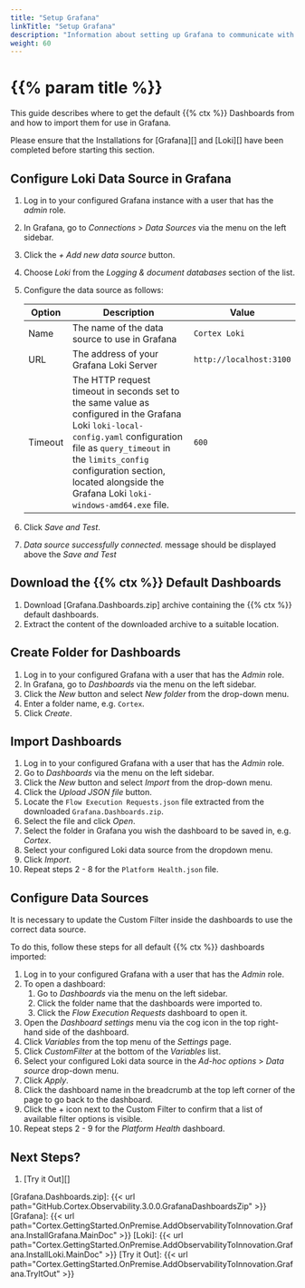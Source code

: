 ```yaml
---
title: "Setup Grafana"
linkTitle: "Setup Grafana"
description: "Information about setting up Grafana to communicate with the installed Grafana Loki as well as importing and configuring the default set of dashboards."
weight: 60
---
```


# {{% param title %}}

This guide describes where to get the default {{% ctx %}} Dashboards from and how to import them for use in Grafana.

Please ensure that the Installations for [Grafana][] and [Loki][] have been completed before starting this section.

## Configure Loki Data Source in Grafana

1. Log in to your configured Grafana instance with a user that has the *admin* role.
1. In Grafana, go to *Connections* > *Data Sources* via the menu on the left sidebar.
1. Click the *+ Add new data source* button.
1. Choose *Loki* from the *Logging & document databases* section of the list.
1. Configure the data source as follows:

    | Option  | Description | Value |
    |---------|-------------|---------|
    | Name    | The name of the data source to use in Grafana | `Cortex Loki` |
    | URL     | The address of your Grafana Loki Server | `http://localhost:3100` |
    | Timeout | The HTTP request timeout in seconds set to the same value as configured in the Grafana Loki `loki-local-config.yaml` configuration file as `query_timeout` in the `limits_config` configuration section, located alongside the Grafana Loki `loki-windows-amd64.exe` file. | `600` |

1. Click *Save and Test*.
1. *Data source successfully connected.* message should be displayed above the *Save and Test*

## Download the {{% ctx %}} Default Dashboards

1. Download [Grafana.Dashboards.zip] archive containing the {{% ctx %}} default dashboards.
1. Extract the content of the downloaded archive to a suitable location.

## Create Folder for Dashboards

1. Log in to your configured Grafana with a user that has the *Admin* role.
1. In Grafana, go to *Dashboards* via the menu on the left sidebar.
1. Click the *New* button and select *New folder* from the drop-down menu.
1. Enter a folder name, e.g. `Cortex`.
1. Click *Create*.

## Import Dashboards

1. Log in to your configured Grafana with a user that has the *Admin* role.
1. Go to *Dashboards* via the menu on the left sidebar.
1. Click the *New* button and select *Import* from the drop-down menu.
1. Click the *Upload JSON file* button.
1. Locate the `Flow Execution Requests.json` file extracted from the downloaded `Grafana.Dashboards.zip`.
1. Select the file and click *Open*.
1. Select the folder in Grafana you wish the dashboard to be saved in, e.g. *Cortex*.
1. Select your configured Loki data source from the dropdown menu.
1. Click *Import*.
1. Repeat steps 2 - 8 for the `Platform Health.json` file.

## Configure Data Sources

It is necessary to update the Custom Filter inside the dashboards to use the correct data source.

To do this, follow these steps for all default {{% ctx %}} dashboards imported:

1. Log in to your configured Grafana with a user that has the *Admin* role.
1. To open a dashboard:
    1. Go to *Dashboards* via the menu on the left sidebar.
    1. Click the folder name that the dashboards were imported to.
    1. Click the *Flow Execution Requests* dashboard to open it.
1. Open the *Dashboard settings* menu via the cog icon in the top right-hand side of the dashboard.
1. Click *Variables* from the top menu of the *Settings* page.
1. Click *CustomFilter* at the bottom of the *Variables* list.
1. Select your configured Loki data source in the *Ad-hoc options* > *Data source* drop-down menu.
1. Click *Apply*.
1. Click the dashboard name in the breadcrumb at the top left corner of the page to go back to the dashboard.
1. Click the + icon next to the Custom Filter to confirm that a list of available filter options is visible.
1. Repeat steps 2 - 9 for the *Platform Health* dashboard.

## Next Steps?

1. [Try it Out][]

[Grafana.Dashboards.zip]: {{< url path="GitHub.Cortex.Observability.3.0.0.GrafanaDashboardsZip" >}}
[Grafana]: {{< url path="Cortex.GettingStarted.OnPremise.AddObservabilityToInnovation.Grafana.InstallGrafana.MainDoc" >}}
[Loki]: {{< url path="Cortex.GettingStarted.OnPremise.AddObservabilityToInnovation.Grafana.InstallLoki.MainDoc" >}}
[Try it Out]: {{< url path="Cortex.GettingStarted.OnPremise.AddObservabilityToInnovation.Grafana.TryItOut" >}}
